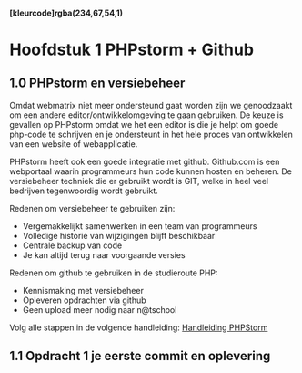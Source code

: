 #### [kleurcode]rgba(234,67,54,1)

#  Hoofdstuk 1 PHPstorm + Github

## 1.0 PHPstorm en versiebeheer

Omdat webmatrix niet meer ondersteund gaat worden zijn we genoodzaakt om een andere editor/ontwikkelomgeving te gaan gebruiken.
De keuze is gevallen op PHPstorm omdat we het een editor is die je helpt om goede php-code te schrijven en je ondersteunt in het hele proces van ontwikkelen van een website of webapplicatie.

PHPstorm heeft ook een goede integratie met github. Github.com is een webportaal waarin programmeurs hun code kunnen hosten en beheren.
De versiebeheer techniek die er gebruikt wordt is GIT, welke in heel veel bedrijven tegenwoordig wordt gebruikt.

Redenen om versiebeheer te gebruiken zijn:
- Vergemakkelijkt samenwerken in een team van programmeurs
- Volledige historie van wijzigingen blijft beschikbaar
- Centrale backup van code
- Je kan altijd terug naar voorgaande versies

Redenen om github te gebruiken in de studieroute PHP:
- Kennismaking met versiebeheer
- Opleveren opdrachten via github
- Geen upload meer nodig naar n@tschool

Volg alle stappen in de volgende handleiding:
[Handleiding PHPStorm](https://elo.kw1c.nl/CMS/Studie/811%20ICT-Academie/811%20VakkenInhoud/%5BB.22%20PHP%5D%20PHP/Productie/01.%20Reader/PHP%20Handleiding%20PHPStorm%20GitHub.docx)

## 1.1 Opdracht 1 je eerste commit en oplevering

